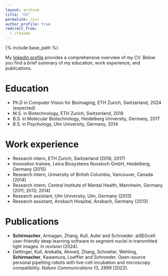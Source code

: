 ```yaml
---
layout: archive
title: "CV"
permalink: /cv/
author_profile: true
redirect_from:
  - /resume
---
```


{% include base_path %}

My [linkedin profile](https://www.linkedin.com/in/daniel-schirmacher/) provides a comprehensive overview of my
CV. Below you find a brief summary of my education, work experience, and publications.

Education
======
* Ph.D in Computer Vision for Bioimaging, ETH Zurich, Switzerland, 2024 (expected)
* M.S. in Biotechnology, ETH Zurich, Switzerland, 2019
* B.S. in Molecular Biotechnology, Heidelberg University, Germany, 2017
* B.S. in Psychology, Ulm University, Germany, 2014

Work experience
======
* Research intern, ETH Zurich, Switzerland (2016; 2017)
* Innovation trainee, Leica Biosystems Nussloch GmbH, Heidelberg, Germany (2015)
* Research intern, University of British Columbia, Vancouver, Canada (2014)
* Research intern, Central Institute of Mental Health, Mannheim, Germany (2011; 2013; 2014)
* Research assistant, Ulm University, Ulm, Germany (2013)
* Research assistant, Ansbach Hospital, Ansbach, Germany (2013)

Publications
======
* **Schirmacher**, Armagan, Zhang, Kull, Auler and Schroeder. aiSEGcell: user-friendly deep learning
software to segment nuclei in transmitted light images. _In revision_ (2024).
* Dettinger, Kull, Arekatla, Ahmed, Zhang, Schneiter, Wehling, **Schirmacher**, Kawamura, Loeffler and
Schroeder. Open-source personal pipetting robots with live-cell incubation and microscopy
compatibility. _Nature Communications_ 13, 2999 (2022).
